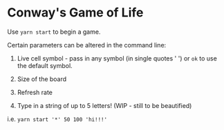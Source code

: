 # Conway's Game of Life

Use `yarn start` to begin a game.

Certain parameters can be altered in the command line:

1. Live cell symbol - pass in any symbol (in single quotes ' ') or `ok` to use the default symbol.

2. Size of the board

3. Refresh rate

4. Type in a string of up to 5 letters! (WIP - still to be beautified)

i.e. `yarn start '*' 50 100 'hi!!!'`  